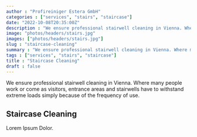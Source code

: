 ```yaml
---
author : "Profireiniger Estera GmbH"
categories : ["services", "stairs", "staircase"]
date: "2022-10-08T20:35:00Z"
description : "We ensure professional stairwell cleaning in Vienna. Where many people work or come as visitors, entrance areas and stairwells have to withstand extreme loads simply because of the frequency of use."
image: "photos/headers/stairs.jpg"
images: ["photos/headers/stairs.jpg"]
slug : "staircase-cleaning"
summary : "We ensure professional stairwell cleaning in Vienna. Where many people work or come as visitors, entrance areas and stairwells have to withstand extreme loads simply because of the frequency of use."
tags : ["services", "stairs", "staircase"]
title : "Staircase Cleaning"
draft : false
---
```


We ensure professional stairwell cleaning in Vienna. Where many people work or come as visitors, entrance areas and stairwells have to withstand extreme loads simply because of the frequency of use.

## Staircase Cleaning

Lorem Ipsum Dolor.